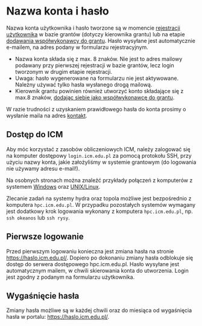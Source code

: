 # Nazwa konta i hasło

Nazwa konta użytkownika i hasło tworzone są w momencie [rejestracji użytkownika](./zakladanie_konta.md) w bazie grantów (dotyczy kierownika grantu) lub na etapie [dodawania współwykonawcy do grantu](./jak_wystapic_o_grant_obliczeniowy.md). Hasło wysyłane jest automatycznie e-mailem, na adres podany w formularzu rejestracyjnym.

- Nazwa konta składa się z max. 8 znaków. Nie jest to adres mailowy podawany przy pierwszej rejestracji w bazie grantów, lecz login tworzonym w drugim etapie rejestracji.
- Uwaga: hasło wygenerowane na formularzu nie jest aktywowane. Należny używać tylko hasła wysłanego drogą mailową.
- Kierownik grantu powinien również utworzyć konto składające się z max.8 znaków, [dodając siebie jako współwykonawcę do grantu](./jak_wystapic_o_grant_obliczeniowy.md).

W razie trudności z uzyskaniem prawidłowego hasła do konta prosimy o wysłanie maila na adres [kontakt](../kontakt.md).

## Dostęp do ICM

Aby móc korzystać z zasobów obliczeniowych ICM, należy zalogować się na komputer dostępowy `login.icm.edu.pl` za pomocą protokołu SSH, przy użyciu nazwy konta, jakie założyliśmy w systemie grantowym (do logowania nie używamy adresu e-mail!).

Na osobnych stronach można znaleźć przykłady połączeń z komputerów z systemem [Windows](../Tutorials/HPC-intro/ssh_windows.md) oraz [UNIX/Linux](../Tutorials/HPC-intro/ssh_intro.md).

Zlecanie zadań na systemy hydra oraz topola możliwe jest bezpośrednio z komputera `hpc.icm.edu.pl`. W przypadku pozostałych systemów wymagany jest dodatkowy krok logowania wykonany z komputera `hpc.icm.edu.pl`, np. `ssh okeanos` lub `ssh rysy`.

## Pierwsze logowanie

Przed pierwszym logowaniu konieczna jest zmiana hasła na stronie 
https://haslo.icm.edu.pl/. 
Dopiero po dokonaniu zmiany hasła odblokuje się dostęp do serwera dostępowego hpc.icm.edu.pl.
Hasło wysyłane jest automatycznym mailem, w chwili skierowania konta do utworzenia. Login jest zgodny z podanym na formularzu użytkownika.

## Wygaśnięcie hasła
Zmiany hasła możliwe są w każdej chwili oraz do miesiąca od wygaśnięcia hasła w portalu:
https://haslo.icm.edu.pl/. 



